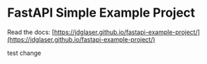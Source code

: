 # FastAPI Simple Example Project

Read the docs: [https://jdglaser.github.io/fastapi-example-project/](https://jdglaser.github.io/fastapi-example-project/)

test change